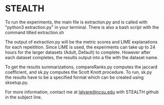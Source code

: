 # STEALTH
To run the experiments, the main file is extraction.py and is called with "python3 extraction.py" in your terminal. There is also a bash script with the command titled extraction.sh

The output of extraction.py will be the metric scores and LIME explanations for each repeitition. Since LIME is used, the experiments can take up to 24 hours for the larger datasets (Adult, Default) to complete. However after each dataset completes, the results output into a file with the dataset name.

To get the results summarizations, compareRanks.py computes the jaccard coefficient, and sk.py computes the Scott Knott procedure. To run, sk.py the results have to be a specified format which can be created using sksetup.py.

For more information, contact me at lalvare@ncsu.edu with STEALTH github in the subject line. 

